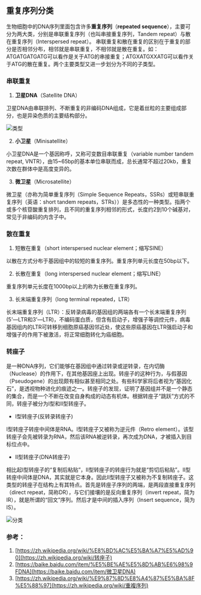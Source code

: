 ## 重复序列分类

生物细胞中的DNA序列里面包含许多**重复序列**（**repeated sequence**），主要可分为两大类，分别是串联重复序列（也叫串接重复序列，Tandem repeat）与散在重复序列（Interspersed repeat）。 串联重复和散在重复的区别在于重复的部分是否相邻分布，相邻就是串联重复，不相邻就是散在重复。如：ATGATGATGATG可以看作是关于ATG的串接重复；ATGXATGXXATG可以看作关于ATG的散在重复。两个主要类型又进一步划分为不同的子类型。

### 串联重复

1. **卫星DNA**（Satellite DNA）

卫星DNA由串联排列、不断重复的非编码DNA组成，它是着丝粒的主要组成部分，也是异染色质的主要结构部分。

![类型](http://cdn.liguocheng.top/blog/20200429/B0GIn77yIcVd.png?imageslim)

2. **小卫星**（Minisatellite）

小卫星DNA是一个基因称呼，又称可变数目串联重复（variable number tandem repeat, VNTR），由15~65bp的基本单位串联而成，总长通常不超过20kb，重复次数在群体中是高度变异的。

3. **微卫星**（Microsatellite）

微卫星（亦称为简单重复序列（Simple Sequence Repeats，SSRs）或短串联重复序列（英语：short tandem repeats，STRs））是多态性的一种类型。指两个或多个核苷酸重复排列，且不同的重复序列相邻的形式，长度约2到10个碱基对，常见于非编码的内含子中。

### 散在重复

1. 短散在重复（short interspersed nuclear element；缩写SINE）

以散在方式分布于基因组中的较短的重复序列。重复序列单元长度在50bp以下。

2. 长散在重复（long interspersed nuclear element；缩写LINE）

重复序列单元长度在1000bp以上的称为长散在重复序列。

3. 长末端重复序列（long terminal repeated，LTR）

长末端重复序列（LTR）：反转录病毒的基因组的两端各有一个长末端重复序列(5'—LTR和3'—LTR)，不编码蛋白质，但含有启动子，增强子等调控元件，病毒基因组内的LTR可转移到细胞原癌基因邻近处，使这些原癌基因在LTR强启动子和增强子的作用下被激活，将正常细胞转化为癌细胞。

### 转座子

是一种DNA序列，它们能够在基因组中通过转录或逆转录，在内切酶（Nuclease）的作用下，在其他基因座上出现。转座子的这种行为，与假基因（Pseudogene）的出现颇有相似甚至相同之处。有些科学家将后者视为“基因化石”，是透视物种进化的痕迹之一。转座子的发现，证明了基因组并不是一个静态的集合，而是一个不断在改变自身构成的动态有机体。根据转座子“跳跃”方式的不同，转座子被分为I型和II型转座子。

- I型转座子(反转录转座子)

I型转座子转座中间体是RNA。I型转座子又被称为逆元件（Retro element）。该型转座子会先被转录为RNA，然后该RNA被逆转录，再次成为DNA，才被插入到目标位点中。

- II型转座子(DNA转座子)

相比起I型转座子的“复制后粘贴”，II型转座子的转座行为就是“剪切后粘贴”。II型转座中间体是DNA，其实就是它本身。因此II型转座子又被称为不复制转座子。这类型的转座子在结构上有其特点。首先是转座子序列的两端，是两段直接重复序列（direct repeat，简称DR），与它们接壤的是反向重复序列（invert repeat，简为IR），就是所谓的“回文”序列。然后才是中间的插入序列（Insert sequence，简为IS）。

![分类](http://cdn.liguocheng.top/blog/20200429/Mgytct73K5IO.png?imageslim)

### 参考：

1. [https://zh.wikipedia.org/wiki/%E8%BD%AC%E5%BA%A7%E5%AD%90](https://zh.wikipedia.org/wiki/转座子)
2. [https://baike.baidu.com/item/%E5%BE%AE%E5%8D%AB%E6%98%9FDNA](https://baike.baidu.com/item/微卫星DNA)
3. [https://zh.wikipedia.org/wiki/%E9%87%8D%E8%A4%87%E5%BA%8F%E5%88%97](https://zh.wikipedia.org/wiki/重複序列)